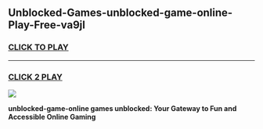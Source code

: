 
## Unblocked-Games-unblocked-game-online-Play-Free-va9jl
<h3>
<a href="https://premium76.site?title=unblocked-game-online&ref=18A1">CLICK TO PLAY</a></h3>
<hr>

<h3>
<a href="https://premium76.site?title=unblocked-game-online&ref=18A1">CLICK 2 PLAY</a>
  
</h3>

<a href="https://premium76.site?title=unblocked-game-online&ref=18A1"><img src="https://clearcache.store/games.png"></a>


**unblocked-game-online games unblocked: Your Gateway to Fun and Accessible Online Gaming**
